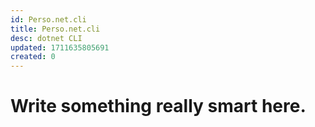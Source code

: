 ```yaml
---
id: Perso.net.cli
title: Perso.net.cli
desc: dotnet CLI
updated: 1711635805691
created: 0
---
```

# Write something really smart here.
